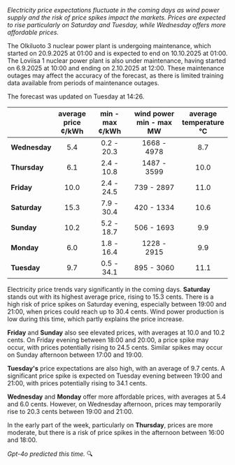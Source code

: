 *Electricity price expectations fluctuate in the coming days as wind power supply and the risk of price spikes impact the markets. Prices are expected to rise particularly on Saturday and Tuesday, while Wednesday offers more affordable prices.*

The Olkiluoto 3 nuclear power plant is undergoing maintenance, which started on 20.9.2025 at 01:00 and is expected to end on 10.10.2025 at 01:00. The Loviisa 1 nuclear power plant is also under maintenance, having started on 6.9.2025 at 10:00 and ending on 2.10.2025 at 12:00. These maintenance outages may affect the accuracy of the forecast, as there is limited training data available from periods of maintenance outages.

The forecast was updated on Tuesday at 14:26.

|             | average<br>price<br>¢/kWh | min - max<br>¢/kWh | wind power<br>min - max<br>MW | average<br>temperature<br>°C |
|:-------------|:----------------:|:----------------:|:-------------:|:-------------:|
| **Wednesday** | 5.4 | 0.2 - 20.3 | 1668 - 4978 | 8.7 |
| **Thursday** | 6.1 | 2.4 - 10.8 | 1487 - 3599 | 10.0 |
| **Friday** | 10.0 | 2.4 - 24.5 | 739 - 2897 | 11.0 |
| **Saturday** | 15.3 | 7.9 - 30.4 | 420 - 1334 | 10.6 |
| **Sunday** | 10.2 | 5.2 - 18.7 | 506 - 1693 | 9.9 |
| **Monday** | 6.0 | 1.8 - 16.4 | 1228 - 2915 | 9.9 |
| **Tuesday** | 9.7 | 0.5 - 34.1 | 895 - 3060 | 11.1 |

Electricity price trends vary significantly in the coming days. **Saturday** stands out with its highest average price, rising to 15.3 cents. There is a high risk of price spikes on Saturday evening, especially between 19:00 and 21:00, when prices could reach up to 30.4 cents. Wind power production is low during this time, which partly explains the price increase.

**Friday** and **Sunday** also see elevated prices, with averages at 10.0 and 10.2 cents. On Friday evening between 18:00 and 20:00, a price spike may occur, with prices potentially rising to 24.5 cents. Similar spikes may occur on Sunday afternoon between 17:00 and 19:00.

**Tuesday's** price expectations are also high, with an average of 9.7 cents. A significant price spike is expected on Tuesday evening between 19:00 and 21:00, with prices potentially rising to 34.1 cents.

**Wednesday** and **Monday** offer more affordable prices, with averages at 5.4 and 6.0 cents. However, on Wednesday afternoon, prices may temporarily rise to 20.3 cents between 19:00 and 21:00.

In the early part of the week, particularly on **Thursday**, prices are more moderate, but there is a risk of price spikes in the afternoon between 16:00 and 18:00.

*Gpt-4o predicted this time.* 🔍
